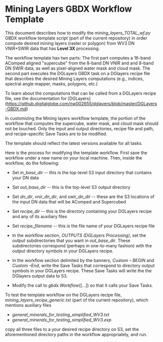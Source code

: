 # Mining Layers GBDX Workflow Template

This document describes how to modify the *mining_layers_TOTAL_wf.py* GBDX workflow template script (part of the current repository) in order compute desired mining layers (raster or polygon) from WV3 DN VNIR+SWIR data that has **Level 3X** processing. 

The workflow template has two parts: The first part computes a 16-band AComped aligned "supercube" from the 8-band DN VNIR and and 8-band DN SWIR data, as well as pixel-aligned water mask and cloud mask. The second part executes the DGLayers GBDX task on a DGlayers recipe file that describes the desired Mining Layers computations (e.g., indices, spectral angle mapper, masks, polygons, etc.) 

To learn about the computations that can be called from a DGLayers recipe file, see the documentation for [DGLayers] 
(https://github.digitalglobe.com/nw002655/dglayers/blob/master/DGLayers-GBDX.md)

In customizing the Mining layers workflow template, the portion of the workflow that computes the supercube, water mask, and cloud mask should not be touched. Only the input and output directories, recipe file and path, and recipe-specific Save Tasks are to be modified. 

The template should reflect the latest versions available for all tasks. 

Here is the process for modifying the template workflow. First save the workflow under a new name on your local machine. Then, inside the workflow, do the following:
 
* Set *in_base_dir* -- this is the top-level S3 input directory that contains your DN data 
* Set *out_base_dir* -- this is the top-level S3 output directory
* Set *dn_dir*, *vnir_dn_dir*, and *swir_dn_dir* -- these are the S3 locations of the input DN data that will be AComped and Supercubed
* Set *recipe_dir* -- this is the directory containing your DGLayers recipe and any of its auxiliary files
* Set *recipe_filename* -- this is the file name of your DGLayers recipe file 

* In the workflow section, *OUTPUTS (DGLayers Processing)*, set the output subdirectories that you want in *out_base_dir*. These subdirectories correspond (perhaps in one-to-many fashion) with the output directory symbols in your DGLayers recipe.

* In the workflow section delimited by the banners, *Custom – BEGIN* and *Custom –End*, write the Save Tasks that correspond to directory output symbols in your DGLayers recipe. These Save Tasks will write the the DGlayers output data to S3. 

* Modify the call to *gbdx.Workflow*([...]) so that it calls your Save Tasks.

To test the template workflow on the DGLayers recipe file, *mining_layers_recipe_generic.txt* (part of the current repository), which mentions auxiliary files  

* _general_minerals_for_testing_simplified_WV3.txt_ 
* _general_minerals_for_testing_simplified_WV3.exp_ 

copy all three files to a your desired recipe directory on S3, set the aforementioned directory paths in the workflow appropriately, and run. 


